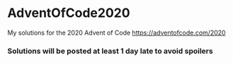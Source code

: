 # AdventOfCode2020
My solutions for the 2020 Advent of Code https://adventofcode.com/2020

### Solutions will be posted at least 1 day late to avoid spoilers
